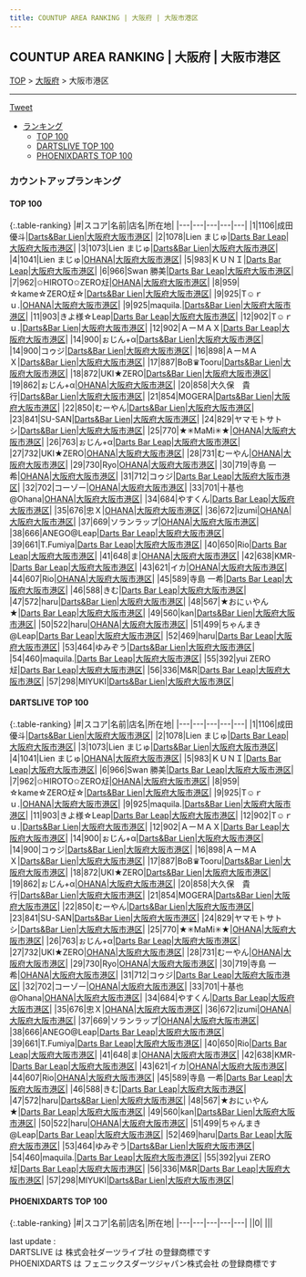 ```yaml
---
title: COUNTUP AREA RANKING | 大阪府 | 大阪市港区
---
```

## COUNTUP AREA RANKING | 大阪府 | 大阪市港区

[TOP](/darts/rank/) > [大阪府](/darts/rank/大阪府/) > 大阪市港区

___

<a href="https://twitter.com/share?ref_src=twsrc%5Etfw" data-text="COUNTUP AREA RANKING | 大阪府大阪市港区" class="twitter-share-button" data-hashtags="DARTSLIVE,PHOENIXDARTS,darts,ダーツ" data-show-count="false">Tweet</a>

* [ランキング](#カウントアップランキング)
    * [TOP 100](#top-100)
    * [DARTSLIVE TOP 100](#dartslive-top-100)
    * [PHOENIXDARTS TOP 100](#phoenixdarts-top-100)

### カウントアップランキング

#### TOP 100



{:.table-ranking}
|#|スコア|名前|店名|所在地|
|---|---|---|---|---|
|1|1106|<span class="rank-name-dl">成田 優斗</span>|<a href="https://search.dartslive.com/jp/shop/5c38c1c30c685fd00d9b047a20a7ba1e">Darts&Bar Lien</a>|<a href="/darts/rank/大阪府/大阪市港区">大阪府大阪市港区</a>|
|2|1078|<span class="rank-name-dl">Lien まじゅ</span>|<a href="https://search.dartslive.com/jp/shop/c7ba8493d521df830d9b047a20a7ba1e">Darts Bar Leap</a>|<a href="/darts/rank/大阪府/大阪市港区">大阪府大阪市港区</a>|
|3|1073|<span class="rank-name-dl">Lien まじゅ</span>|<a href="https://search.dartslive.com/jp/shop/5c38c1c30c685fd00d9b047a20a7ba1e">Darts&Bar Lien</a>|<a href="/darts/rank/大阪府/大阪市港区">大阪府大阪市港区</a>|
|4|1041|<span class="rank-name-dl">Lien まじゅ</span>|<a href="https://search.dartslive.com/jp/shop/35a27cc5f0c68f4c0d9b047a20a7ba1e">OHANA</a>|<a href="/darts/rank/大阪府/大阪市港区">大阪府大阪市港区</a>|
|5|983|<span class="rank-name-dl">ＫＵＮＩ</span>|<a href="https://search.dartslive.com/jp/shop/c7ba8493d521df830d9b047a20a7ba1e">Darts Bar Leap</a>|<a href="/darts/rank/大阪府/大阪市港区">大阪府大阪市港区</a>|
|6|966|<span class="rank-name-dl">Swan 勝美</span>|<a href="https://search.dartslive.com/jp/shop/c7ba8493d521df830d9b047a20a7ba1e">Darts Bar Leap</a>|<a href="/darts/rank/大阪府/大阪市港区">大阪府大阪市港区</a>|
|7|962|<span class="rank-name-dl">✩HIROTO✩ZERO㍽</span>|<a href="https://search.dartslive.com/jp/shop/35a27cc5f0c68f4c0d9b047a20a7ba1e">OHANA</a>|<a href="/darts/rank/大阪府/大阪市港区">大阪府大阪市港区</a>|
|8|959|<span class="rank-name-dl">☆kame☆ZERO㍽☆</span>|<a href="https://search.dartslive.com/jp/shop/5c38c1c30c685fd00d9b047a20a7ba1e">Darts&Bar Lien</a>|<a href="/darts/rank/大阪府/大阪市港区">大阪府大阪市港区</a>|
|9|925|<span class="rank-name-dl">T☺︎ｒｕ.</span>|<a href="https://search.dartslive.com/jp/shop/35a27cc5f0c68f4c0d9b047a20a7ba1e">OHANA</a>|<a href="/darts/rank/大阪府/大阪市港区">大阪府大阪市港区</a>|
|9|925|<span class="rank-name-dl">maquila.</span>|<a href="https://search.dartslive.com/jp/shop/5c38c1c30c685fd00d9b047a20a7ba1e">Darts&Bar Lien</a>|<a href="/darts/rank/大阪府/大阪市港区">大阪府大阪市港区</a>|
|11|903|<span class="rank-name-dl">きよ様☆Leap</span>|<a href="https://search.dartslive.com/jp/shop/c7ba8493d521df830d9b047a20a7ba1e">Darts Bar Leap</a>|<a href="/darts/rank/大阪府/大阪市港区">大阪府大阪市港区</a>|
|12|902|<span class="rank-name-dl">T☺︎ｒｕ.</span>|<a href="https://search.dartslive.com/jp/shop/5c38c1c30c685fd00d9b047a20a7ba1e">Darts&Bar Lien</a>|<a href="/darts/rank/大阪府/大阪市港区">大阪府大阪市港区</a>|
|12|902|<span class="rank-name-dl">ＡーＭＡＸ</span>|<a href="https://search.dartslive.com/jp/shop/c7ba8493d521df830d9b047a20a7ba1e">Darts Bar Leap</a>|<a href="/darts/rank/大阪府/大阪市港区">大阪府大阪市港区</a>|
|14|900|<span class="rank-name-dl">ぉじん+α</span>|<a href="https://search.dartslive.com/jp/shop/5c38c1c30c685fd00d9b047a20a7ba1e">Darts&Bar Lien</a>|<a href="/darts/rank/大阪府/大阪市港区">大阪府大阪市港区</a>|
|14|900|<span class="rank-name-dl">コゥジ</span>|<a href="https://search.dartslive.com/jp/shop/5c38c1c30c685fd00d9b047a20a7ba1e">Darts&Bar Lien</a>|<a href="/darts/rank/大阪府/大阪市港区">大阪府大阪市港区</a>|
|16|898|<span class="rank-name-dl">ＡーＭＡＸ</span>|<a href="https://search.dartslive.com/jp/shop/5c38c1c30c685fd00d9b047a20a7ba1e">Darts&Bar Lien</a>|<a href="/darts/rank/大阪府/大阪市港区">大阪府大阪市港区</a>|
|17|887|<span class="rank-name-dl">BoB♛Tooru</span>|<a href="https://search.dartslive.com/jp/shop/5c38c1c30c685fd00d9b047a20a7ba1e">Darts&Bar Lien</a>|<a href="/darts/rank/大阪府/大阪市港区">大阪府大阪市港区</a>|
|18|872|<span class="rank-name-dl">UKI★ZERO</span>|<a href="https://search.dartslive.com/jp/shop/5c38c1c30c685fd00d9b047a20a7ba1e">Darts&Bar Lien</a>|<a href="/darts/rank/大阪府/大阪市港区">大阪府大阪市港区</a>|
|19|862|<span class="rank-name-dl">ぉじん+α</span>|<a href="https://search.dartslive.com/jp/shop/35a27cc5f0c68f4c0d9b047a20a7ba1e">OHANA</a>|<a href="/darts/rank/大阪府/大阪市港区">大阪府大阪市港区</a>|
|20|858|<span class="rank-name-dl">大久保　貴行</span>|<a href="https://search.dartslive.com/jp/shop/5c38c1c30c685fd00d9b047a20a7ba1e">Darts&Bar Lien</a>|<a href="/darts/rank/大阪府/大阪市港区">大阪府大阪市港区</a>|
|21|854|<span class="rank-name-dl">MOGERA</span>|<a href="https://search.dartslive.com/jp/shop/5c38c1c30c685fd00d9b047a20a7ba1e">Darts&Bar Lien</a>|<a href="/darts/rank/大阪府/大阪市港区">大阪府大阪市港区</a>|
|22|850|<span class="rank-name-dl">むーやん</span>|<a href="https://search.dartslive.com/jp/shop/5c38c1c30c685fd00d9b047a20a7ba1e">Darts&Bar Lien</a>|<a href="/darts/rank/大阪府/大阪市港区">大阪府大阪市港区</a>|
|23|841|<span class="rank-name-dl">SU-SAN</span>|<a href="https://search.dartslive.com/jp/shop/5c38c1c30c685fd00d9b047a20a7ba1e">Darts&Bar Lien</a>|<a href="/darts/rank/大阪府/大阪市港区">大阪府大阪市港区</a>|
|24|829|<span class="rank-name-dl">ヤマモトサトシ</span>|<a href="https://search.dartslive.com/jp/shop/5c38c1c30c685fd00d9b047a20a7ba1e">Darts&Bar Lien</a>|<a href="/darts/rank/大阪府/大阪市港区">大阪府大阪市港区</a>|
|25|770|<span class="rank-name-dl">★✳︎MaMi✳︎★</span>|<a href="https://search.dartslive.com/jp/shop/35a27cc5f0c68f4c0d9b047a20a7ba1e">OHANA</a>|<a href="/darts/rank/大阪府/大阪市港区">大阪府大阪市港区</a>|
|26|763|<span class="rank-name-dl">ぉじん+α</span>|<a href="https://search.dartslive.com/jp/shop/c7ba8493d521df830d9b047a20a7ba1e">Darts Bar Leap</a>|<a href="/darts/rank/大阪府/大阪市港区">大阪府大阪市港区</a>|
|27|732|<span class="rank-name-dl">UKI★ZERO</span>|<a href="https://search.dartslive.com/jp/shop/35a27cc5f0c68f4c0d9b047a20a7ba1e">OHANA</a>|<a href="/darts/rank/大阪府/大阪市港区">大阪府大阪市港区</a>|
|28|731|<span class="rank-name-dl">むーやん</span>|<a href="https://search.dartslive.com/jp/shop/35a27cc5f0c68f4c0d9b047a20a7ba1e">OHANA</a>|<a href="/darts/rank/大阪府/大阪市港区">大阪府大阪市港区</a>|
|29|730|<span class="rank-name-dl">Ryo</span>|<a href="https://search.dartslive.com/jp/shop/35a27cc5f0c68f4c0d9b047a20a7ba1e">OHANA</a>|<a href="/darts/rank/大阪府/大阪市港区">大阪府大阪市港区</a>|
|30|719|<span class="rank-name-dl">寺島 一希</span>|<a href="https://search.dartslive.com/jp/shop/35a27cc5f0c68f4c0d9b047a20a7ba1e">OHANA</a>|<a href="/darts/rank/大阪府/大阪市港区">大阪府大阪市港区</a>|
|31|712|<span class="rank-name-dl">コゥジ</span>|<a href="https://search.dartslive.com/jp/shop/c7ba8493d521df830d9b047a20a7ba1e">Darts Bar Leap</a>|<a href="/darts/rank/大阪府/大阪市港区">大阪府大阪市港区</a>|
|32|702|<span class="rank-name-dl">コーゾー</span>|<a href="https://search.dartslive.com/jp/shop/35a27cc5f0c68f4c0d9b047a20a7ba1e">OHANA</a>|<a href="/darts/rank/大阪府/大阪市港区">大阪府大阪市港区</a>|
|33|701|<span class="rank-name-dl">十基也@Ohana</span>|<a href="https://search.dartslive.com/jp/shop/35a27cc5f0c68f4c0d9b047a20a7ba1e">OHANA</a>|<a href="/darts/rank/大阪府/大阪市港区">大阪府大阪市港区</a>|
|34|684|<span class="rank-name-dl">やすくん</span>|<a href="https://search.dartslive.com/jp/shop/c7ba8493d521df830d9b047a20a7ba1e">Darts Bar Leap</a>|<a href="/darts/rank/大阪府/大阪市港区">大阪府大阪市港区</a>|
|35|676|<span class="rank-name-dl">忠Ｘ</span>|<a href="https://search.dartslive.com/jp/shop/35a27cc5f0c68f4c0d9b047a20a7ba1e">OHANA</a>|<a href="/darts/rank/大阪府/大阪市港区">大阪府大阪市港区</a>|
|36|672|<span class="rank-name-dl">izumi</span>|<a href="https://search.dartslive.com/jp/shop/35a27cc5f0c68f4c0d9b047a20a7ba1e">OHANA</a>|<a href="/darts/rank/大阪府/大阪市港区">大阪府大阪市港区</a>|
|37|669|<span class="rank-name-dl">ソランラップ</span>|<a href="https://search.dartslive.com/jp/shop/35a27cc5f0c68f4c0d9b047a20a7ba1e">OHANA</a>|<a href="/darts/rank/大阪府/大阪市港区">大阪府大阪市港区</a>|
|38|666|<span class="rank-name-dl">ANEGO@Leap</span>|<a href="https://search.dartslive.com/jp/shop/c7ba8493d521df830d9b047a20a7ba1e">Darts Bar Leap</a>|<a href="/darts/rank/大阪府/大阪市港区">大阪府大阪市港区</a>|
|39|661|<span class="rank-name-dl">T.Fumiya</span>|<a href="https://search.dartslive.com/jp/shop/c7ba8493d521df830d9b047a20a7ba1e">Darts Bar Leap</a>|<a href="/darts/rank/大阪府/大阪市港区">大阪府大阪市港区</a>|
|40|650|<span class="rank-name-dl">Rio</span>|<a href="https://search.dartslive.com/jp/shop/c7ba8493d521df830d9b047a20a7ba1e">Darts Bar Leap</a>|<a href="/darts/rank/大阪府/大阪市港区">大阪府大阪市港区</a>|
|41|648|<span class="rank-name-dl">ま</span>|<a href="https://search.dartslive.com/jp/shop/35a27cc5f0c68f4c0d9b047a20a7ba1e">OHANA</a>|<a href="/darts/rank/大阪府/大阪市港区">大阪府大阪市港区</a>|
|42|638|<span class="rank-name-dl">KMR-</span>|<a href="https://search.dartslive.com/jp/shop/c7ba8493d521df830d9b047a20a7ba1e">Darts Bar Leap</a>|<a href="/darts/rank/大阪府/大阪市港区">大阪府大阪市港区</a>|
|43|621|<span class="rank-name-dl">イカ</span>|<a href="https://search.dartslive.com/jp/shop/35a27cc5f0c68f4c0d9b047a20a7ba1e">OHANA</a>|<a href="/darts/rank/大阪府/大阪市港区">大阪府大阪市港区</a>|
|44|607|<span class="rank-name-dl">Rio</span>|<a href="https://search.dartslive.com/jp/shop/35a27cc5f0c68f4c0d9b047a20a7ba1e">OHANA</a>|<a href="/darts/rank/大阪府/大阪市港区">大阪府大阪市港区</a>|
|45|589|<span class="rank-name-dl">寺島 一希</span>|<a href="https://search.dartslive.com/jp/shop/c7ba8493d521df830d9b047a20a7ba1e">Darts Bar Leap</a>|<a href="/darts/rank/大阪府/大阪市港区">大阪府大阪市港区</a>|
|46|588|<span class="rank-name-dl">きむ</span>|<a href="https://search.dartslive.com/jp/shop/c7ba8493d521df830d9b047a20a7ba1e">Darts Bar Leap</a>|<a href="/darts/rank/大阪府/大阪市港区">大阪府大阪市港区</a>|
|47|572|<span class="rank-name-dl">haru</span>|<a href="https://search.dartslive.com/jp/shop/5c38c1c30c685fd00d9b047a20a7ba1e">Darts&Bar Lien</a>|<a href="/darts/rank/大阪府/大阪市港区">大阪府大阪市港区</a>|
|48|567|<span class="rank-name-dl">★おにぃやん★</span>|<a href="https://search.dartslive.com/jp/shop/c7ba8493d521df830d9b047a20a7ba1e">Darts Bar Leap</a>|<a href="/darts/rank/大阪府/大阪市港区">大阪府大阪市港区</a>|
|49|560|<span class="rank-name-dl">kan</span>|<a href="https://search.dartslive.com/jp/shop/5c38c1c30c685fd00d9b047a20a7ba1e">Darts&Bar Lien</a>|<a href="/darts/rank/大阪府/大阪市港区">大阪府大阪市港区</a>|
|50|522|<span class="rank-name-dl">haru</span>|<a href="https://search.dartslive.com/jp/shop/35a27cc5f0c68f4c0d9b047a20a7ba1e">OHANA</a>|<a href="/darts/rank/大阪府/大阪市港区">大阪府大阪市港区</a>|
|51|499|<span class="rank-name-dl">ちゃんまき@Leap</span>|<a href="https://search.dartslive.com/jp/shop/c7ba8493d521df830d9b047a20a7ba1e">Darts Bar Leap</a>|<a href="/darts/rank/大阪府/大阪市港区">大阪府大阪市港区</a>|
|52|469|<span class="rank-name-dl">haru</span>|<a href="https://search.dartslive.com/jp/shop/c7ba8493d521df830d9b047a20a7ba1e">Darts Bar Leap</a>|<a href="/darts/rank/大阪府/大阪市港区">大阪府大阪市港区</a>|
|53|464|<span class="rank-name-dl">ゆみぞう</span>|<a href="https://search.dartslive.com/jp/shop/5c38c1c30c685fd00d9b047a20a7ba1e">Darts&Bar Lien</a>|<a href="/darts/rank/大阪府/大阪市港区">大阪府大阪市港区</a>|
|54|460|<span class="rank-name-dl">maquila.</span>|<a href="https://search.dartslive.com/jp/shop/c7ba8493d521df830d9b047a20a7ba1e">Darts Bar Leap</a>|<a href="/darts/rank/大阪府/大阪市港区">大阪府大阪市港区</a>|
|55|392|<span class="rank-name-dl">yui ZERO㍽</span>|<a href="https://search.dartslive.com/jp/shop/c7ba8493d521df830d9b047a20a7ba1e">Darts Bar Leap</a>|<a href="/darts/rank/大阪府/大阪市港区">大阪府大阪市港区</a>|
|56|336|<span class="rank-name-dl">M&amp;R</span>|<a href="https://search.dartslive.com/jp/shop/c7ba8493d521df830d9b047a20a7ba1e">Darts Bar Leap</a>|<a href="/darts/rank/大阪府/大阪市港区">大阪府大阪市港区</a>|
|57|298|<span class="rank-name-dl">MIYUKI</span>|<a href="https://search.dartslive.com/jp/shop/5c38c1c30c685fd00d9b047a20a7ba1e">Darts&Bar Lien</a>|<a href="/darts/rank/大阪府/大阪市港区">大阪府大阪市港区</a>|


#### DARTSLIVE TOP 100



{:.table-ranking}
|#|スコア|名前|店名|所在地|
|---|---|---|---|---|
|1|1106|<span class="rank-name-dl">成田 優斗</span>|<a href="https://search.dartslive.com/jp/shop/5c38c1c30c685fd00d9b047a20a7ba1e">Darts&Bar Lien</a>|<a href="/darts/rank/大阪府/大阪市港区">大阪府大阪市港区</a>|
|2|1078|<span class="rank-name-dl">Lien まじゅ</span>|<a href="https://search.dartslive.com/jp/shop/c7ba8493d521df830d9b047a20a7ba1e">Darts Bar Leap</a>|<a href="/darts/rank/大阪府/大阪市港区">大阪府大阪市港区</a>|
|3|1073|<span class="rank-name-dl">Lien まじゅ</span>|<a href="https://search.dartslive.com/jp/shop/5c38c1c30c685fd00d9b047a20a7ba1e">Darts&Bar Lien</a>|<a href="/darts/rank/大阪府/大阪市港区">大阪府大阪市港区</a>|
|4|1041|<span class="rank-name-dl">Lien まじゅ</span>|<a href="https://search.dartslive.com/jp/shop/35a27cc5f0c68f4c0d9b047a20a7ba1e">OHANA</a>|<a href="/darts/rank/大阪府/大阪市港区">大阪府大阪市港区</a>|
|5|983|<span class="rank-name-dl">ＫＵＮＩ</span>|<a href="https://search.dartslive.com/jp/shop/c7ba8493d521df830d9b047a20a7ba1e">Darts Bar Leap</a>|<a href="/darts/rank/大阪府/大阪市港区">大阪府大阪市港区</a>|
|6|966|<span class="rank-name-dl">Swan 勝美</span>|<a href="https://search.dartslive.com/jp/shop/c7ba8493d521df830d9b047a20a7ba1e">Darts Bar Leap</a>|<a href="/darts/rank/大阪府/大阪市港区">大阪府大阪市港区</a>|
|7|962|<span class="rank-name-dl">✩HIROTO✩ZERO㍽</span>|<a href="https://search.dartslive.com/jp/shop/35a27cc5f0c68f4c0d9b047a20a7ba1e">OHANA</a>|<a href="/darts/rank/大阪府/大阪市港区">大阪府大阪市港区</a>|
|8|959|<span class="rank-name-dl">☆kame☆ZERO㍽☆</span>|<a href="https://search.dartslive.com/jp/shop/5c38c1c30c685fd00d9b047a20a7ba1e">Darts&Bar Lien</a>|<a href="/darts/rank/大阪府/大阪市港区">大阪府大阪市港区</a>|
|9|925|<span class="rank-name-dl">T☺︎ｒｕ.</span>|<a href="https://search.dartslive.com/jp/shop/35a27cc5f0c68f4c0d9b047a20a7ba1e">OHANA</a>|<a href="/darts/rank/大阪府/大阪市港区">大阪府大阪市港区</a>|
|9|925|<span class="rank-name-dl">maquila.</span>|<a href="https://search.dartslive.com/jp/shop/5c38c1c30c685fd00d9b047a20a7ba1e">Darts&Bar Lien</a>|<a href="/darts/rank/大阪府/大阪市港区">大阪府大阪市港区</a>|
|11|903|<span class="rank-name-dl">きよ様☆Leap</span>|<a href="https://search.dartslive.com/jp/shop/c7ba8493d521df830d9b047a20a7ba1e">Darts Bar Leap</a>|<a href="/darts/rank/大阪府/大阪市港区">大阪府大阪市港区</a>|
|12|902|<span class="rank-name-dl">T☺︎ｒｕ.</span>|<a href="https://search.dartslive.com/jp/shop/5c38c1c30c685fd00d9b047a20a7ba1e">Darts&Bar Lien</a>|<a href="/darts/rank/大阪府/大阪市港区">大阪府大阪市港区</a>|
|12|902|<span class="rank-name-dl">ＡーＭＡＸ</span>|<a href="https://search.dartslive.com/jp/shop/c7ba8493d521df830d9b047a20a7ba1e">Darts Bar Leap</a>|<a href="/darts/rank/大阪府/大阪市港区">大阪府大阪市港区</a>|
|14|900|<span class="rank-name-dl">ぉじん+α</span>|<a href="https://search.dartslive.com/jp/shop/5c38c1c30c685fd00d9b047a20a7ba1e">Darts&Bar Lien</a>|<a href="/darts/rank/大阪府/大阪市港区">大阪府大阪市港区</a>|
|14|900|<span class="rank-name-dl">コゥジ</span>|<a href="https://search.dartslive.com/jp/shop/5c38c1c30c685fd00d9b047a20a7ba1e">Darts&Bar Lien</a>|<a href="/darts/rank/大阪府/大阪市港区">大阪府大阪市港区</a>|
|16|898|<span class="rank-name-dl">ＡーＭＡＸ</span>|<a href="https://search.dartslive.com/jp/shop/5c38c1c30c685fd00d9b047a20a7ba1e">Darts&Bar Lien</a>|<a href="/darts/rank/大阪府/大阪市港区">大阪府大阪市港区</a>|
|17|887|<span class="rank-name-dl">BoB♛Tooru</span>|<a href="https://search.dartslive.com/jp/shop/5c38c1c30c685fd00d9b047a20a7ba1e">Darts&Bar Lien</a>|<a href="/darts/rank/大阪府/大阪市港区">大阪府大阪市港区</a>|
|18|872|<span class="rank-name-dl">UKI★ZERO</span>|<a href="https://search.dartslive.com/jp/shop/5c38c1c30c685fd00d9b047a20a7ba1e">Darts&Bar Lien</a>|<a href="/darts/rank/大阪府/大阪市港区">大阪府大阪市港区</a>|
|19|862|<span class="rank-name-dl">ぉじん+α</span>|<a href="https://search.dartslive.com/jp/shop/35a27cc5f0c68f4c0d9b047a20a7ba1e">OHANA</a>|<a href="/darts/rank/大阪府/大阪市港区">大阪府大阪市港区</a>|
|20|858|<span class="rank-name-dl">大久保　貴行</span>|<a href="https://search.dartslive.com/jp/shop/5c38c1c30c685fd00d9b047a20a7ba1e">Darts&Bar Lien</a>|<a href="/darts/rank/大阪府/大阪市港区">大阪府大阪市港区</a>|
|21|854|<span class="rank-name-dl">MOGERA</span>|<a href="https://search.dartslive.com/jp/shop/5c38c1c30c685fd00d9b047a20a7ba1e">Darts&Bar Lien</a>|<a href="/darts/rank/大阪府/大阪市港区">大阪府大阪市港区</a>|
|22|850|<span class="rank-name-dl">むーやん</span>|<a href="https://search.dartslive.com/jp/shop/5c38c1c30c685fd00d9b047a20a7ba1e">Darts&Bar Lien</a>|<a href="/darts/rank/大阪府/大阪市港区">大阪府大阪市港区</a>|
|23|841|<span class="rank-name-dl">SU-SAN</span>|<a href="https://search.dartslive.com/jp/shop/5c38c1c30c685fd00d9b047a20a7ba1e">Darts&Bar Lien</a>|<a href="/darts/rank/大阪府/大阪市港区">大阪府大阪市港区</a>|
|24|829|<span class="rank-name-dl">ヤマモトサトシ</span>|<a href="https://search.dartslive.com/jp/shop/5c38c1c30c685fd00d9b047a20a7ba1e">Darts&Bar Lien</a>|<a href="/darts/rank/大阪府/大阪市港区">大阪府大阪市港区</a>|
|25|770|<span class="rank-name-dl">★✳︎MaMi✳︎★</span>|<a href="https://search.dartslive.com/jp/shop/35a27cc5f0c68f4c0d9b047a20a7ba1e">OHANA</a>|<a href="/darts/rank/大阪府/大阪市港区">大阪府大阪市港区</a>|
|26|763|<span class="rank-name-dl">ぉじん+α</span>|<a href="https://search.dartslive.com/jp/shop/c7ba8493d521df830d9b047a20a7ba1e">Darts Bar Leap</a>|<a href="/darts/rank/大阪府/大阪市港区">大阪府大阪市港区</a>|
|27|732|<span class="rank-name-dl">UKI★ZERO</span>|<a href="https://search.dartslive.com/jp/shop/35a27cc5f0c68f4c0d9b047a20a7ba1e">OHANA</a>|<a href="/darts/rank/大阪府/大阪市港区">大阪府大阪市港区</a>|
|28|731|<span class="rank-name-dl">むーやん</span>|<a href="https://search.dartslive.com/jp/shop/35a27cc5f0c68f4c0d9b047a20a7ba1e">OHANA</a>|<a href="/darts/rank/大阪府/大阪市港区">大阪府大阪市港区</a>|
|29|730|<span class="rank-name-dl">Ryo</span>|<a href="https://search.dartslive.com/jp/shop/35a27cc5f0c68f4c0d9b047a20a7ba1e">OHANA</a>|<a href="/darts/rank/大阪府/大阪市港区">大阪府大阪市港区</a>|
|30|719|<span class="rank-name-dl">寺島 一希</span>|<a href="https://search.dartslive.com/jp/shop/35a27cc5f0c68f4c0d9b047a20a7ba1e">OHANA</a>|<a href="/darts/rank/大阪府/大阪市港区">大阪府大阪市港区</a>|
|31|712|<span class="rank-name-dl">コゥジ</span>|<a href="https://search.dartslive.com/jp/shop/c7ba8493d521df830d9b047a20a7ba1e">Darts Bar Leap</a>|<a href="/darts/rank/大阪府/大阪市港区">大阪府大阪市港区</a>|
|32|702|<span class="rank-name-dl">コーゾー</span>|<a href="https://search.dartslive.com/jp/shop/35a27cc5f0c68f4c0d9b047a20a7ba1e">OHANA</a>|<a href="/darts/rank/大阪府/大阪市港区">大阪府大阪市港区</a>|
|33|701|<span class="rank-name-dl">十基也@Ohana</span>|<a href="https://search.dartslive.com/jp/shop/35a27cc5f0c68f4c0d9b047a20a7ba1e">OHANA</a>|<a href="/darts/rank/大阪府/大阪市港区">大阪府大阪市港区</a>|
|34|684|<span class="rank-name-dl">やすくん</span>|<a href="https://search.dartslive.com/jp/shop/c7ba8493d521df830d9b047a20a7ba1e">Darts Bar Leap</a>|<a href="/darts/rank/大阪府/大阪市港区">大阪府大阪市港区</a>|
|35|676|<span class="rank-name-dl">忠Ｘ</span>|<a href="https://search.dartslive.com/jp/shop/35a27cc5f0c68f4c0d9b047a20a7ba1e">OHANA</a>|<a href="/darts/rank/大阪府/大阪市港区">大阪府大阪市港区</a>|
|36|672|<span class="rank-name-dl">izumi</span>|<a href="https://search.dartslive.com/jp/shop/35a27cc5f0c68f4c0d9b047a20a7ba1e">OHANA</a>|<a href="/darts/rank/大阪府/大阪市港区">大阪府大阪市港区</a>|
|37|669|<span class="rank-name-dl">ソランラップ</span>|<a href="https://search.dartslive.com/jp/shop/35a27cc5f0c68f4c0d9b047a20a7ba1e">OHANA</a>|<a href="/darts/rank/大阪府/大阪市港区">大阪府大阪市港区</a>|
|38|666|<span class="rank-name-dl">ANEGO@Leap</span>|<a href="https://search.dartslive.com/jp/shop/c7ba8493d521df830d9b047a20a7ba1e">Darts Bar Leap</a>|<a href="/darts/rank/大阪府/大阪市港区">大阪府大阪市港区</a>|
|39|661|<span class="rank-name-dl">T.Fumiya</span>|<a href="https://search.dartslive.com/jp/shop/c7ba8493d521df830d9b047a20a7ba1e">Darts Bar Leap</a>|<a href="/darts/rank/大阪府/大阪市港区">大阪府大阪市港区</a>|
|40|650|<span class="rank-name-dl">Rio</span>|<a href="https://search.dartslive.com/jp/shop/c7ba8493d521df830d9b047a20a7ba1e">Darts Bar Leap</a>|<a href="/darts/rank/大阪府/大阪市港区">大阪府大阪市港区</a>|
|41|648|<span class="rank-name-dl">ま</span>|<a href="https://search.dartslive.com/jp/shop/35a27cc5f0c68f4c0d9b047a20a7ba1e">OHANA</a>|<a href="/darts/rank/大阪府/大阪市港区">大阪府大阪市港区</a>|
|42|638|<span class="rank-name-dl">KMR-</span>|<a href="https://search.dartslive.com/jp/shop/c7ba8493d521df830d9b047a20a7ba1e">Darts Bar Leap</a>|<a href="/darts/rank/大阪府/大阪市港区">大阪府大阪市港区</a>|
|43|621|<span class="rank-name-dl">イカ</span>|<a href="https://search.dartslive.com/jp/shop/35a27cc5f0c68f4c0d9b047a20a7ba1e">OHANA</a>|<a href="/darts/rank/大阪府/大阪市港区">大阪府大阪市港区</a>|
|44|607|<span class="rank-name-dl">Rio</span>|<a href="https://search.dartslive.com/jp/shop/35a27cc5f0c68f4c0d9b047a20a7ba1e">OHANA</a>|<a href="/darts/rank/大阪府/大阪市港区">大阪府大阪市港区</a>|
|45|589|<span class="rank-name-dl">寺島 一希</span>|<a href="https://search.dartslive.com/jp/shop/c7ba8493d521df830d9b047a20a7ba1e">Darts Bar Leap</a>|<a href="/darts/rank/大阪府/大阪市港区">大阪府大阪市港区</a>|
|46|588|<span class="rank-name-dl">きむ</span>|<a href="https://search.dartslive.com/jp/shop/c7ba8493d521df830d9b047a20a7ba1e">Darts Bar Leap</a>|<a href="/darts/rank/大阪府/大阪市港区">大阪府大阪市港区</a>|
|47|572|<span class="rank-name-dl">haru</span>|<a href="https://search.dartslive.com/jp/shop/5c38c1c30c685fd00d9b047a20a7ba1e">Darts&Bar Lien</a>|<a href="/darts/rank/大阪府/大阪市港区">大阪府大阪市港区</a>|
|48|567|<span class="rank-name-dl">★おにぃやん★</span>|<a href="https://search.dartslive.com/jp/shop/c7ba8493d521df830d9b047a20a7ba1e">Darts Bar Leap</a>|<a href="/darts/rank/大阪府/大阪市港区">大阪府大阪市港区</a>|
|49|560|<span class="rank-name-dl">kan</span>|<a href="https://search.dartslive.com/jp/shop/5c38c1c30c685fd00d9b047a20a7ba1e">Darts&Bar Lien</a>|<a href="/darts/rank/大阪府/大阪市港区">大阪府大阪市港区</a>|
|50|522|<span class="rank-name-dl">haru</span>|<a href="https://search.dartslive.com/jp/shop/35a27cc5f0c68f4c0d9b047a20a7ba1e">OHANA</a>|<a href="/darts/rank/大阪府/大阪市港区">大阪府大阪市港区</a>|
|51|499|<span class="rank-name-dl">ちゃんまき@Leap</span>|<a href="https://search.dartslive.com/jp/shop/c7ba8493d521df830d9b047a20a7ba1e">Darts Bar Leap</a>|<a href="/darts/rank/大阪府/大阪市港区">大阪府大阪市港区</a>|
|52|469|<span class="rank-name-dl">haru</span>|<a href="https://search.dartslive.com/jp/shop/c7ba8493d521df830d9b047a20a7ba1e">Darts Bar Leap</a>|<a href="/darts/rank/大阪府/大阪市港区">大阪府大阪市港区</a>|
|53|464|<span class="rank-name-dl">ゆみぞう</span>|<a href="https://search.dartslive.com/jp/shop/5c38c1c30c685fd00d9b047a20a7ba1e">Darts&Bar Lien</a>|<a href="/darts/rank/大阪府/大阪市港区">大阪府大阪市港区</a>|
|54|460|<span class="rank-name-dl">maquila.</span>|<a href="https://search.dartslive.com/jp/shop/c7ba8493d521df830d9b047a20a7ba1e">Darts Bar Leap</a>|<a href="/darts/rank/大阪府/大阪市港区">大阪府大阪市港区</a>|
|55|392|<span class="rank-name-dl">yui ZERO㍽</span>|<a href="https://search.dartslive.com/jp/shop/c7ba8493d521df830d9b047a20a7ba1e">Darts Bar Leap</a>|<a href="/darts/rank/大阪府/大阪市港区">大阪府大阪市港区</a>|
|56|336|<span class="rank-name-dl">M&amp;R</span>|<a href="https://search.dartslive.com/jp/shop/c7ba8493d521df830d9b047a20a7ba1e">Darts Bar Leap</a>|<a href="/darts/rank/大阪府/大阪市港区">大阪府大阪市港区</a>|
|57|298|<span class="rank-name-dl">MIYUKI</span>|<a href="https://search.dartslive.com/jp/shop/5c38c1c30c685fd00d9b047a20a7ba1e">Darts&Bar Lien</a>|<a href="/darts/rank/大阪府/大阪市港区">大阪府大阪市港区</a>|


#### PHOENIXDARTS TOP 100



{:.table-ranking}
|#|スコア|名前|店名|所在地|
|---|---|---|---|---|
||0|<span class="rank-name-dl"> </span>|<a href=""></a>|<a href="/darts/rank//"></a>|


<div class="footer border-top border-gray-light mt-5 pt-3 text-right text-gray">
    last update : <span style="font-weight: italic" id="foot_last_modified"></span><br />
    DARTSLIVE は 株式会社ダーツライブ社 の登録商標です<br />
    PHOENIXDARTS は フェニックスダーツジャパン株式会社 の登録商標です<br />
</div>

<script src="https://cdnjs.cloudflare.com/ajax/libs/jquery.tablesorter/2.31.3/js/jquery.tablesorter.min.js" integrity="sha512-qzgd5cYSZcosqpzpn7zF2ZId8f/8CHmFKZ8j7mU4OUXTNRd5g+ZHBPsgKEwoqxCtdQvExE5LprwwPAgoicguNg==" crossorigin="anonymous" referrerpolicy="no-referrer"></script>
<link rel="stylesheet" href="https://cdnjs.cloudflare.com/ajax/libs/jquery.tablesorter/2.31.3/css/theme.default.min.css" integrity="sha512-wghhOJkjQX0Lh3NSWvNKeZ0ZpNn+SPVXX1Qyc9OCaogADktxrBiBdKGDoqVUOyhStvMBmJQ8ZdMHiR3wuEq8+w==" crossorigin="anonymous" referrerpolicy="no-referrer" />
<script>
$(function() {
    $(".table-ranking").tablesorter({sortList:[[0, 0]]});
    $("#foot_last_modified").text(formatDate(new Date(document.lastModified), 'yyyy-MM-dd HH:mm:ss'));
});
</script>

<script async src="https://platform.twitter.com/widgets.js" charset="utf-8"></script>